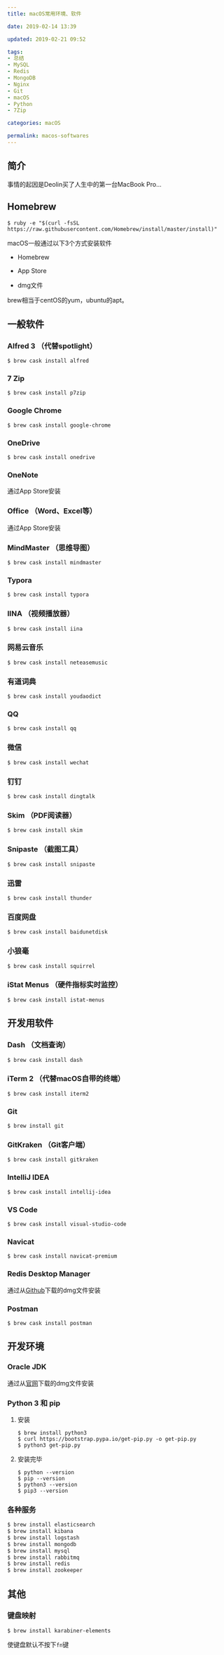 ```yaml
---
title: macOS常用环境、软件

date: 2019-02-14 13:39

updated: 2019-02-21 09:52

tags:
- 总结
- MySQL
- Redis
- MongoDB
- Nginx
- Git
- macOS
- Python
- 7Zip

categories: macOS

permalink: macos-softwares
---
```




## 简介

事情的起因是Deolin买了人生中的第一台MacBook Pro...



## Homebrew

~~~shell
$ ruby -e "$(curl -fsSL https://raw.githubusercontent.com/Homebrew/install/master/install)"
~~~

macOS一般通过以下3个方式安装软件

- Homebrew

- App Store
- dmg文件

brew相当于centOS的yum，ubuntu的apt。



## 一般软件

### Alfred 3 （代替spotlight）

~~~shell
$ brew cask install alfred
~~~



### 7 Zip

~~~shell
$ brew cask install p7zip
~~~



### Google Chrome

~~~shell
$ brew cask install google-chrome
~~~



### OneDrive

~~~shell
$ brew cask install onedrive
~~~



### OneNote

通过App Store安装



### Office （Word、Excel等）

通过App Store安装



### MindMaster （思维导图）

~~~shell
$ brew cask install mindmaster
~~~



### Typora

~~~shell
$ brew cask install typora
~~~



### IINA （视频播放器）

~~~shell
$ brew cask install iina
~~~

 

### 网易云音乐

~~~shell
$ brew cask install neteasemusic
~~~



### 有道词典

~~~shell
$ brew cask install youdaodict
~~~



### QQ

~~~shell
$ brew cask install qq
~~~



### 微信

~~~shell
$ brew cask install wechat
~~~



### 钉钉

~~~shell
$ brew cask install dingtalk
~~~



### Skim （PDF阅读器）

~~~shell
$ brew cask install skim
~~~



### Snipaste （截图工具）

~~~shell
$ brew cask install snipaste
~~~



### 迅雷

~~~shell
$ brew cask install thunder
~~~



### 百度网盘

~~~shell
$ brew cask install baidunetdisk
~~~



### 小狼毫

~~~shell
$ brew cask install squirrel
~~~



### iStat Menus （硬件指标实时监控）

~~~shell
$ brew cask install istat-menus
~~~



## 开发用软件

### Dash （文档查询）

~~~shell
$ brew cask install dash
~~~



### iTerm 2 （代替macOS自带的终端）

~~~
$ brew cask install iterm2
~~~



###  Git

~~~shell
$ brew install git 
~~~



### GitKraken （Git客户端）

~~~shell
$ brew cask install gitkraken
~~~



### IntelliJ IDEA

~~~shell
$ brew cask install intellij-idea
~~~



### VS Code

~~~shell
$ brew cask install visual-studio-code
~~~



### Navicat

~~~shell
$ brew cask install navicat-premium
~~~



### Redis Desktop Manager

通过从[Github](https://github.com/uglide/RedisDesktopManager/releases?after=0.8.1)下载的dmg文件安装



### Postman

~~~shell
$ brew cask install postman
~~~



## 开发环境

### Oracle JDK

通过从[官网](https://www.oracle.com/technetwork/java/javase/downloads/jdk8-downloads-2133151.html)下载的dmg文件安装



### Python 3 和 pip

1. 安装

   ~~~shell
   $ brew install python3
   $ curl https://bootstrap.pypa.io/get-pip.py -o get-pip.py
   $ python3 get-pip.py
   ~~~

2. 安装完毕

   ~~~shell
   $ python --version
   $ pip --version
   $ python3 --version
   $ pip3 --version
   ~~~



### 各种服务

~~~bash
$ brew install elasticsearch
$ brew install kibana
$ brew install logstash
$ brew install mongodb
$ brew install mysql
$ brew install rabbitmq
$ brew install redis
$ brew install zookeeper
~~~



## 其他

### 键盘映射

~~~shell
$ brew install karabiner-elements
~~~

使键盘默认不按下`fn`键